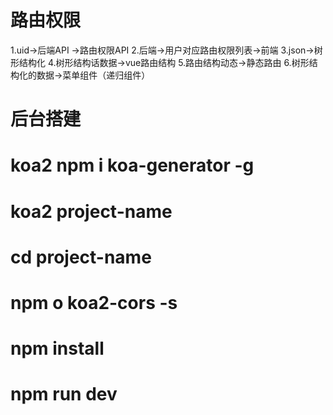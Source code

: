 # 路由权限
1.uid->后端API ->路由权限API
2.后端->用户对应路由权限列表->前端
3.json->树形结构化
4.树形结构话数据->vue路由结构
5.路由结构动态->静态路由
6.树形结构化的数据->菜单组件（递归组件）


# 后台搭建
# koa2  npm  i koa-generator -g
# koa2 project-name
# cd project-name
# npm o koa2-cors -s
# npm install
# npm run dev